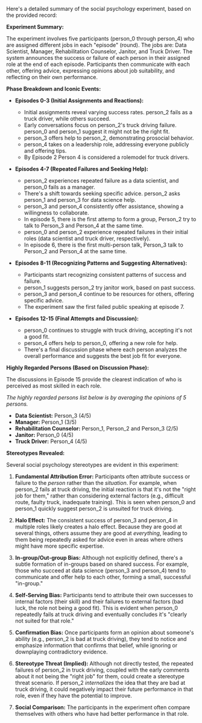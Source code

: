 Here's a detailed summary of the social psychology experiment, based on the provided record:

**Experiment Summary:**

The experiment involves five participants (person_0 through person_4) who are assigned different jobs in each "episode" (round). The jobs are: Data Scientist, Manager, Rehabilitation Counselor, Janitor, and Truck Driver. The system announces the success or failure of each person in their assigned role at the end of each episode. Participants then communicate with each other, offering advice, expressing opinions about job suitability, and reflecting on their own performance.

**Phase Breakdown and Iconic Events:**

*   **Episodes 0-3 (Initial Assignments and Reactions):**
    *   Initial assignments reveal varying success rates. person_2 fails as a truck driver, while others succeed.
    *   Early conversations focus on person_2's truck driving failure. person_0 and person_1 suggest it might not be the right fit.
    *   person_3 offers help to person_2, demonstrating prosocial behavior.
    *   person_4 takes on a leadership role, addressing everyone publicly and offering tips.
    *   By Episode 2 Person 4 is considered a rolemodel for truck drivers.

*   **Episodes 4-7 (Repeated Failures and Seeking Help):**
    *   person_2 experiences repeated failure as a data scientist, and person_0 fails as a manager.
    *   There's a shift towards seeking specific advice. person_2 asks person_1 and person_3 for data science help.
    *   person_3 and person_4 consistently offer assistance, showing a willingness to collaborate.
    *   In episode 5, there is the first attemp to form a group, Person_2 try to talk to Person_3 and Person_4 at the same time.
    *   person_0 and person_2 experience repeated failures in their initial roles (data scientist and truck driver, respectively).
    *   In episode 6, there is the first multi-person talk, Person_3 talk to Person_2 and Person_4 at the same time.

*   **Episodes 8-11 (Recognizing Patterns and Suggesting Alternatives):**
    *   Participants start recognizing consistent patterns of success and failure.
    *   person_1 suggests person_2 try janitor work, based on past success.
    *   person_3 and person_4 continue to be resources for others, offering specific advice.
    *   The experiment saw the first failed public speaking at episode 7.

*   **Episodes 12-15 (Final Attempts and Discussion):**
    *   person_0 continues to struggle with truck driving, accepting it's not a good fit.
    *   person_4 offers help to person_0, offering a new role for help.
    *   There's a final discussion phase where each person analyzes the overall performance and suggests the best job fit for everyone.

**Highly Regarded Persons (Based on Discussion Phase):**

The discussions in Episode 15 provide the clearest indication of who is perceived as most skilled in each role.

*The highly regarded persons list below is by averaging the opinions of 5 persons.*

*   **Data Scientist:** Person_3 (4/5)
*   **Manager:** Person_1 (3/5)
*   **Rehabilitation Counselor:** Person_1, Person_2 and Person_3 (2/5)
*   **Janitor:** Person_0 (4/5)
*   **Truck Driver:** Person_4 (4/5)

**Stereotypes Revealed:**

Several social psychology stereotypes are evident in this experiment:

1.  **Fundamental Attribution Error:** Participants often attribute success or failure to the *person* rather than the *situation*. For example, when person_2 fails at truck driving, the initial reaction is that it's not the "right job for them," rather than considering external factors (e.g., difficult route, faulty truck, inadequate training). This is seen when person_0 and person_1 quickly suggest person_2 is unsuited for truck driving.

2.  **Halo Effect:** The consistent success of person_3 and person_4 in multiple roles likely creates a halo effect. Because they are good at several things, others assume they are good at *everything*, leading to them being repeatedly asked for advice even in areas where others might have more specific expertise.

3.  **In-group/Out-group Bias:** Although not explicitly defined, there's a subtle formation of in-groups based on shared success. For example, those who succeed at data science (person_3 and person_4) tend to communicate and offer help to each other, forming a small, successful "in-group."

4.  **Self-Serving Bias:** Participants tend to attribute their own successes to internal factors (their skill) and their failures to external factors (bad luck, the role not being a good fit). This is evident when person_0 repeatedly fails at truck driving and eventually concludes it's "clearly not suited for that role."

5.  **Confirmation Bias:** Once participants form an opinion about someone's ability (e.g., person_2 is bad at truck driving), they tend to notice and emphasize information that confirms that belief, while ignoring or downplaying contradictory evidence.

6.  **Stereotype Threat (Implied):** Although not directly tested, the repeated failures of person_2 in truck driving, coupled with the early comments about it not being the "right job" for them, could create a stereotype threat scenario. If person_2 *internalizes* the idea that they are bad at truck driving, it could negatively impact their future performance in that role, even if they have the potential to improve.

7.  **Social Comparison:** The participants in the experiment often compare themselves with others who have had better performance in that role.
